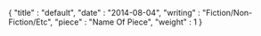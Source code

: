 {
	"title" : "default",
	"date" : "2014-08-04",
	"writing" : "Fiction/Non-Fiction/Etc",
	"piece" : "Name Of Piece",
	"weight" : 1
}
